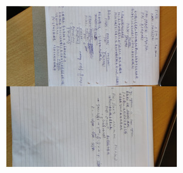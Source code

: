 <img align="center" src="figs/IMG_20190525_153031.jpg" width="450" alt="sota">

<img align="center" src="figs/IMG_20190525_153047.jpg" width="450" alt="sota">

